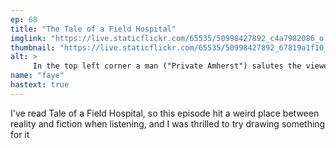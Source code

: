 ```yaml
---
ep: 68
title: "The Tale of a Field Hospital"
imglink: "https://live.staticflickr.com/65535/50998427892_c4a7982086_o.jpg"
thumbnail: "https://live.staticflickr.com/65535/50998427892_67819a1f10_q.jpg"
alt: >
     In the top left corner a man ("Private Amherst") salutes the viewer while standing in a grave. Across from him are multiple men digging  graves, with some filled back in. The text reads "I Am Such A Restless Man". Below is the book "The Tale of a Field Hospital" with a corrupted, nearly illegible cover, alongside several flies, three beds with sheets pulled over the bodies laying upon them, and at the bottom right a leg with a (cartoon-ish) bone portruding from the thigh.
name: "faye"
hastext: true
---
```

I've read Tale of a Field Hospital, so this episode hit a weird place between reality and fiction when listening, and I was thrilled to try drawing something for it